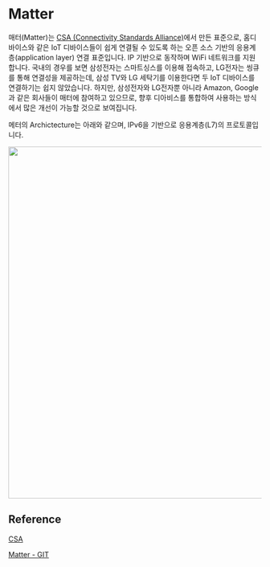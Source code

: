 # Matter

매터(Matter)는 [CSA (Connectivity Standards Alliance)](https://csa-iot.org/all-solutions/matter/)에서 만든 표준으로, 홈디바이스와 같은 IoT 디바이스들이 쉽게 연결될 수 있도록 하는 오픈 소스 기반의 응용계층(application layer) 연결 표준입니다. IP 기반으로 동작하며 WiFi 네트워크를 지원합니다. 국내의 경우를 보면 삼성전자는 스마트싱스를 이용해 접속하고, LG전자는 씽큐를 통해 연결성을 제공하는데, 삼성 TV와 LG 세탁기를 이용한다면 두 IoT 디바이스를 연결하기는 쉽지 않았습니다. 하지만, 삼성전자와 LG전자뿐 아니라 Amazon, Google과 같은 회사들이 매터에 참여하고 있으므로, 향후 디아비스를 통합하여 사용하는 방식에서 많은 개선이 가능할 것으로 보여집니다. 

메터의 Archictecture는 아래와 같으며, IPv6을 기반으로 응용계층(L7)의 프로토콜입니다. 


<img src="https://user-images.githubusercontent.com/52392004/208204331-d1e8d317-f0e5-4b61-a5c4-2d7cc5fc40fe.png" width="700">

## Reference

[CSA](https://csa-iot.org/all-solutions/matter/)

[Matter - GIT](https://github.com/project-chip/connectedhomeip)

